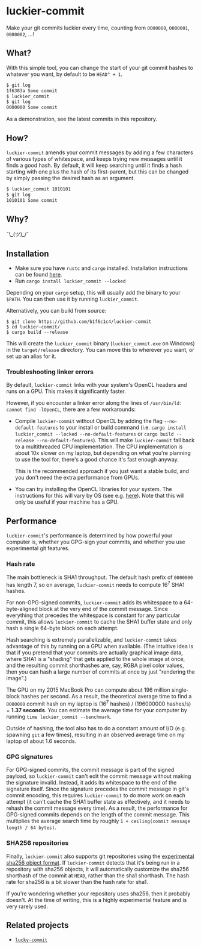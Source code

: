 # luckier-commit

Make your git commits luckier every time, counting from `0000000`, `0000001`, `0000002`, ...!

## What?

With this simple tool, you can change the start of your git commit hashes to whatever you want, by default to be `HEAD^ + 1`.

```bash
$ git log
1f6383a Some commit
$ luckier_commit
$ git log
0000000 Some commit
```

As a demonstration, see the latest commits in this repository.

## How?

`luckier-commit` amends your commit messages by adding a few characters of various types of whitespace, and keeps trying new messages until it finds a good hash. By default, it will keep searching until it finds a hash starting with one plus the hash of its first-parent, but this can be changed by simply passing the desired hash as an argument.

```bash
$ luckier_commit 1010101
$ git log
1010101 Some commit
```

## Why?

¯\\\_(ツ)\_/¯

## Installation

* Make sure you have `rustc` and `cargo` installed. Installation instructions can be found [here](https://doc.rust-lang.org/book/ch01-01-installation.html).
* Run `cargo install luckier_commit --locked`

Depending on your `cargo` setup, this will usually add the binary to your `$PATH`. You can then use it by running `luckier_commit`.

Alternatively, you can build from source:

```
$ git clone https://github.com/b1f6c1c4/luckier-commit
$ cd luckier-commit/
$ cargo build --release
```

This will create the `luckier_commit` binary (`luckier_commit.exe` on Windows) in the `target/release` directory. You can move this to wherever you want, or set up an alias for it.

### Troubleshooting linker errors

By default, `luckier-commit` links with your system's OpenCL headers and runs on a GPU. This makes it significantly faster.

However, if you encounter a linker error along the lines of `/usr/bin/ld: cannot find -lOpenCL`, there are a few workarounds:

* Compile `luckier-commit` without OpenCL by adding the flag `--no-default-features` to your install or build command (i.e. `cargo install luckier_commit --locked --no-default-features` or `cargo build --release --no-default-features`). This will make `luckier-commit` fall back to a multithreaded CPU implementation. The CPU implementation is about 10x slower on my laptop, but depending on what you're planning to use the tool for, there's a good chance it's fast enough anyway.

    This is the recommended approach if you just want a stable build, and you don't need the extra performance from GPUs.
* You can try installing the OpenCL libraries for your system. The instructions for this will vary by OS (see e.g. [here](https://software.intel.com/content/www/us/en/develop/articles/opencl-drivers.html)). Note that this will only be useful if your machine has a GPU.

## Performance

`luckier-commit`'s performance is determined by how powerful your computer is, whether you GPG-sign your commits, and whether you use experimental git features.

### Hash rate

The main bottleneck is SHA1 throughput. The default hash prefix of `0000000` has length 7, so on average, `luckier-commit` needs to compute 16<sup>7</sup> SHA1 hashes.

For non-GPG-signed commits, `luckier-commit` adds its whitespace to a 64-byte-aligned block at the very end of the commit message. Since everything that precedes the whitespace is constant for any particular commit, this allows `luckier-commit` to cache the SHA1 buffer state and only hash a single 64-byte block on each attempt.

Hash searching is extremely parallelizable, and `luckier-commit` takes advantage of this by running on a GPU when available. (The intuitive idea is that if you pretend that your commits are actually graphical image data, where SHA1 is a "shading" that gets applied to the whole image at once, and the resulting commit shorthashes are, say, RGBA pixel color values, then you can hash a large number of commits at once by just "rendering the image".)

The GPU on my 2015 MacBook Pro can compute about 196 million single-block hashes per second. As a result, the theoretical average time to find a `0000000` commit hash on my laptop is (16<sup>7</sup> hashes) / (196000000 hashes/s) = **1.37 seconds**. You can estimate the average time for your computer by running `time luckier_commit --benchmark`.

Outside of hashing, the tool also has to do a constant amount of I/O (e.g. spawning `git` a few times), resulting in an observed average time on my laptop of about 1.6 seconds.

### GPG signatures

For GPG-signed commits, the commit message is part of the signed payload, so `luckier-commit` can't edit the commit message without making the signature invalid. Instead, it adds its whitespace to the end of the signature itself. Since the signature precedes the commit message in git's commit encoding, this requires `luckier-commit` to do more work on each attempt (it can't cache the SHA1 buffer state as effectively, and it needs to rehash the commit message every time). As a result, the performance for GPG-signed commits depends on the length of the commit message. This multiplies the average search time by roughly `1 + ceiling(commit message length / 64 bytes)`.

### SHA256 repositories

Finally, `luckier-commit` also supports git repositories using the [experimental sha256 object format](https://git-scm.com/docs/hash-function-transition/). If `luckier-commit` detects that it's being run in a repository with sha256 objects, it will automatically customize the sha256 shorthash of the commit at `HEAD`, rather than the sha1 shorthash. The hash rate for sha256 is a bit slower than the hash rate for sha1.

If you're wondering whether your repository uses sha256, then it probably doesn't. At the time of writing, this is a highly experimental feature and is very rarely used.

## Related projects

* [`lucky-commit`](https://github.com/not-an-aardvark/lucky-commit)

